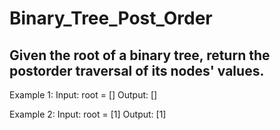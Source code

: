 # Binary_Tree_Post_Order


## Given the root of a binary tree, return the postorder traversal of its nodes' values.

Example 1:
Input: root = []
Output: []

Example 2:
Input: root = [1]
Output: [1]
